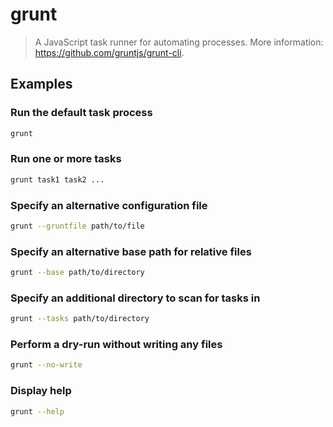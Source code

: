 # grunt

> A JavaScript task runner for automating processes. More information: <https://github.com/gruntjs/grunt-cli>.

## Examples

### Run the default task process

```bash
grunt
```

### Run one or more tasks

```bash
grunt task1 task2 ...
```

### Specify an alternative configuration file

```bash
grunt --gruntfile path/to/file
```

### Specify an alternative base path for relative files

```bash
grunt --base path/to/directory
```

### Specify an additional directory to scan for tasks in

```bash
grunt --tasks path/to/directory
```

### Perform a dry-run without writing any files

```bash
grunt --no-write
```

### Display help

```bash
grunt --help
```
